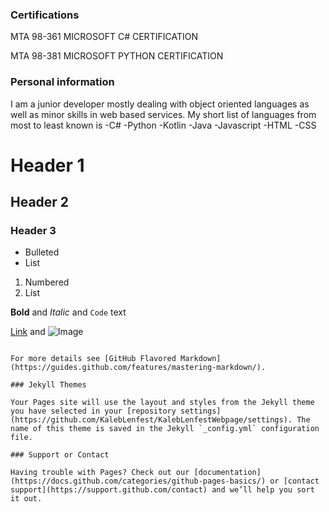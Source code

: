 ### Certifications

MTA 98-361 MICROSOFT C# CERTIFICATION

MTA 98-381 MICROSOFT PYTHON CERTIFICATION

### Personal information

I am a junior developer mostly dealing with object oriented languages as well as minor skills in web based services.
My short list of languages from most to least known is
-C#
-Python
-Kotlin
-Java
-Javascript
-HTML
-CSS

# Header 1
## Header 2
### Header 3

- Bulleted
- List

1. Numbered
2. List

**Bold** and _Italic_ and `Code` text

[Link](url) and ![Image](src)
```

For more details see [GitHub Flavored Markdown](https://guides.github.com/features/mastering-markdown/).

### Jekyll Themes

Your Pages site will use the layout and styles from the Jekyll theme you have selected in your [repository settings](https://github.com/KalebLenfest/KalebLenfestWebpage/settings). The name of this theme is saved in the Jekyll `_config.yml` configuration file.

### Support or Contact

Having trouble with Pages? Check out our [documentation](https://docs.github.com/categories/github-pages-basics/) or [contact support](https://support.github.com/contact) and we’ll help you sort it out.
